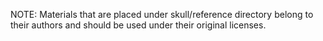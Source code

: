 
NOTE:
Materials that are placed under skull/reference directory belong to their authors and should be used under their original licenses.
